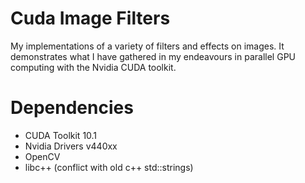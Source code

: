 # Cuda Image Filters
My implementations of a variety of filters and effects on images. It demonstrates what I have gathered in my endeavours in parallel GPU computing with the Nvidia CUDA toolkit.

# Dependencies
- CUDA Toolkit 10.1
- Nvidia Drivers v440xx
- OpenCV
- libc++ (conflict with old c++ std::strings)
